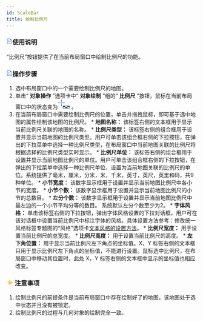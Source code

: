 ```yaml
---
id: ScaleBar
title: 绘制比例尺
---
```

### ![](../../img/read.gif)使用说明

“比例尺”按钮提供了在当前布局窗口中绘制比例尺的功能。

### ![](../../img/read.gif)操作步骤

  1. 选中布局窗口中的一个需要绘制比例尺的地图。
  2. 单击“ **对象操作** ”选项卡中“ **对象绘制** ”组的“ **比例尺** ”按钮，鼠标在当前布局窗口中的状态变为![](img/ScaleBarCursor.png) 。
  3. 在当前布局窗口中需要绘制比例尺的位置，单击并拖拽鼠标，即可基于选中地图的属性绘制该地图的比例尺。
    * **地图名称：** 该标签右侧的文本框用于显示当前比例尺关联的地图的名称。
    * **比例尺类型：** 该标签右侧的组合框用于设置并显示当前地图的比例尺类型。用户可单击该组合框右侧的下拉按钮，在弹出的下拉菜单中选择一种比例尺类型，在布局窗口中当前地图关联的比例尺将根据选择的比例尺类型实时显示。
    * **比例尺单位：** 该标签右侧的组合框用于设置并显示当前地图比例尺的单位。用户可单击该组合框右侧的下拉按钮，在弹出的下拉菜单中选择一种比例尺单位，设置为当前地图关联的比例尺的单位。系统提供了毫米，厘米，分米，米，千米，英寸，英尺，英里和码，共9种单位。
    * **小节宽度：** 该数字显示框用于设置并显示当前地图比例尺中各小节的宽度。
    * **小节个数：** 该数字显示框用于设置并显示当前地图比例尺的小节的总数目。
    * **左分个数：** 该数字显示框用于设置并显示当前地图比例尺中最左边的一个小节平均分等的数目。 系统默认左分个数至少为2。
    * **字体风格：** 单击该标签右侧的下拉按钮，弹出字体风格设置的下拉对话框，用户可在该对话框中设置当前比例尺中标注字体的风格。具体设置方法参考：修改统一风格标签专题图的“风格”选项卡[文本风格的设置方法](../../Mapping/LabelMap/UniformLabelMapDia)。
    * **比例尺宽度：** 用于设置当前比例尺的总宽度。
    * **比例尺高度：** 用于设置当前比例尺的高度。
    * **左下角位置：** 用于显示当前比例尺左下角点的坐标值。X，Y 标签右侧的文本框只用于显示比例尺左下角点的坐标值，不能进行设置。鼠标选中比例尺，在布局窗口中移动其位置时，此处 X，Y 标签右侧的文本框中显示的坐标值也相应改变。

### ![](../../img/note.png)注意事项

  1. 绘制比例尺的前提条件是当前布局窗口中存在绘制好了的地图，该地图处于选中状态并且没有被锁定。
  2. 绘制比例尺的过程与几何对象的绘制完全一致。



